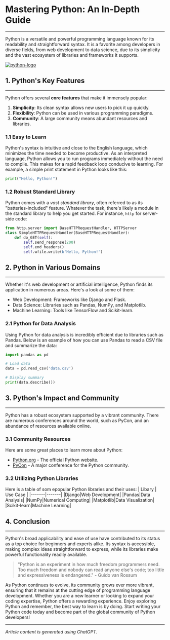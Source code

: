 # Mastering Python: An In-Depth Guide
__________
Python is a versatile and powerful programming language known for its readability and
straightforward syntax. It is a favorite among developers in diverse fields, from web development
to data science, due to its simplicity and the vast ecosystem of libraries and frameworks it
supports.

[![python-logo](https://www.python.org/static/img/python-logo@2x.png)](https://www.python.org/)

## 1. Python's Key Features
__________
Python offers several **core features** that make it immensely popular:
1. **Simplicity**: Its clean syntax allows new users to pick it up quickly.
2. **Flexibility**: Python can be used in various programming paradigms.
3. **Community**: A large community means abundant resources and libraries.

### 1.1 Easy to Learn
Python's syntax is intuitive and close to the English language, which minimizes the time needed to
become productive. As an interpreted language, Python allows you to run programs immediately
without the need to compile. This makes for a rapid feedback loop conducive to learning. For
example, a simple print statement in Python looks like this:

```python
print("Hello, Python!")
```

### 1.2 Robust Standard Library
Python comes with a *vast standard library*, often referred to as its "batteries-included" feature.
Whatever the task, there's likely a module in the standard library to help you get started. For
instance, `http` for server-side code:

```python
from http.server import BaseHTTPRequestHandler, HTTPServer
class SimpleHTTPRequestHandler(BaseHTTPRequestHandler):
    def do_GET(self):
        self.send_response(200)
        self.end_headers()
        self.wfile.write(b'Hello, Python!')
```

## 2. Python in Various Domains
__________
Whether it's web development or artificial intelligence, Python finds its application in numerous
areas. Here's a look at some of them:
- Web Development: Frameworks like Django and Flask.
- Data Science: Libraries such as Pandas, NumPy, and Matplotlib.
- Machine Learning: Tools like TensorFlow and Scikit-learn.

### 2.1 Python for Data Analysis
Using Python for data analysis is incredibly efficient due to libraries such as Pandas. Below is an
example of how you can use Pandas to read a CSV file and summarize the data:

```python
import pandas as pd

# Load data
data = pd.read_csv('data.csv')

# Display summary
print(data.describe())
```

## 3. Python's Impact and Community
__________
Python has a robust ecosystem supported by a vibrant community. There are numerous
conferences around the world, such as PyCon, and an abundance of resources available online.

### 3.1 Community Resources

Here are some great places to learn more about Python:
- [Python.org] - The official Python website.
- [PyCon] - A major conference for the Python community.

### 3.2 Utilizing Python Libraries
Here is a table of som epopular Python libraries and their uses:
| Libary | Use Case |
|-------|-------|
|Django|Web Development|
|Pandas|Data Analysis|
|NumPy|Numerical Computing|
|Matplotlib|Data Visualization|
|Scikit-learn|Machine Learning|

## 4. Conclusion
__________
Python's broad applicability and ease of use have contributed to its status as a top choice for
beginners and experts alike. Its syntax is accessible, making complex ideas straightforward to
express, while its libraries make powerful functionality readily available.

>"Python is an experiment in how much freedom programmers need. Too much freedom and
nobody can read anyone else's code; too little and expressiveness is endangered." - Guido
van Rossum

As Python continues to evolve, its community grows ever more vibrant, ensuring that it remains at the cutting edge of programming language development. Whether you are a new learner or
looking to expand your coding expertise, Python offers a rewarding experience.
Enjoy exploring Python and remember, the best way to learn is by doing. Start writing your Python
code today and become part of the global community of Python developers!
__________
*Article content is generated using ChatGPT.*


[//]: # (These are reference links used in the body of this note and get stripped out when the markdown processor does its job. There is no need to format nicely because it shouldn't be seen. Thanks SO - http://stackoverflow.com/questions/4823468/store-comments-in-markdown-syntax)

   [Python.org]: <https://www.python.org/r>
   [PyCon]: <https://pycon.org/>